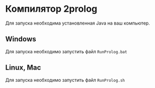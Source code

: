 # Компилятор 2prolog

Для запуска необходима установленная Java на ваш компьютер.

## Windows
Для запуска необходимо запустить файл `RunProlog.bat`

## Linux, Mac
Для запуска необходимо запустить файл `RunProlog.sh`
